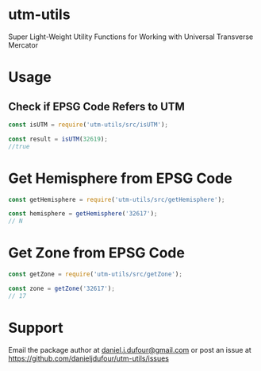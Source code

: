 # utm-utils
Super Light-Weight Utility Functions for Working with Universal Transverse Mercator

# Usage
## Check if EPSG Code Refers to UTM
```javascript
const isUTM = require('utm-utils/src/isUTM');

const result = isUTM(32619);
//true
```

# Get Hemisphere from EPSG Code
```javascript
const getHemisphere = require('utm-utils/src/getHemisphere');

const hemisphere = getHemisphere('32617');
// N
```

# Get Zone from EPSG Code
```javascript
const getZone = require('utm-utils/src/getZone');

const zone = getZone('32617');
// 17
```

# Support
Email the package author at daniel.j.dufour@gmail.com or post an issue at https://github.com/danieljdufour/utm-utils/issues
